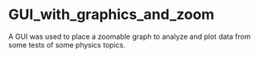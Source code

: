 # GUI_with_graphics_and_zoom
A GUI was used to place a zoomable graph to analyze and plot data from some tests of some physics topics.
